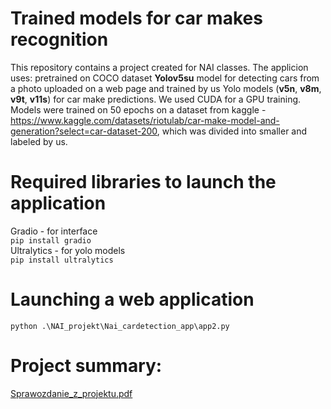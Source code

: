 # Trained models for car makes recognition
This repository contains a project created for NAI classes. The applicion uses: pretrained on COCO dataset **Yolov5su** model for detecting cars from a photo uploaded on a web page and trained by us Yolo models (**v5n**, **v8m**, **v9t**, **v11s**) for car make predictions. We used CUDA for a GPU training. Models were trained on 50 epochs on a dataset from kaggle - https://www.kaggle.com/datasets/riotulab/car-make-model-and-generation?select=car-dataset-200, which was divided into smaller and labeled by us. 
# Required libraries to launch the application
Gradio - for interface <br>
```pip install gradio```<br>
Ultralytics - for yolo models <br>
```pip install ultralytics```<br>
# Launching a web application
```python .\NAI_projekt\Nai_cardetection_app\app2.py```
# Project summary:
[Sprawozdanie_z_projektu.pdf](https://github.com/user-attachments/files/18588960/Sprawozdanie_z_projektu.pdf)
